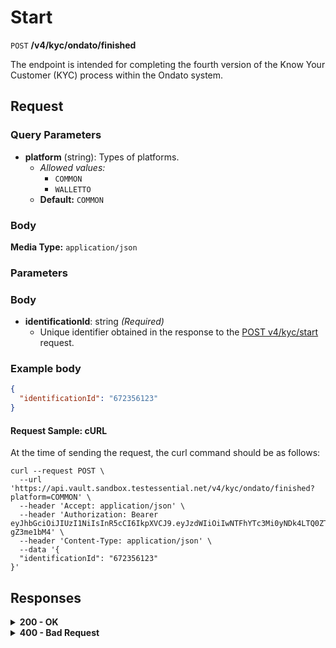 # Start

`POST` **/v4/kyc/ondato/finished**

The endpoint is intended for completing the fourth version of the Know Your Customer (KYC) process within the Ondato system.

## Request

### Query Parameters

- **platform** (string): Types of platforms.
  - *Allowed values:*
    - `COMMON`
    - `WALLETTO`
  - **Default:** `COMMON`

### Body

**Media Type:** `application/json`

### Parameters

### Body

- **identificationId**: string *(Required)*
  - Unique identifier obtained in the response to the [POST v4/kyc/start](https://github.com/Vault-ist/api/blob/main/KYC/KYC%201/Start.md) request.

### **Example body**
  
```json
{
  "identificationId": "672356123"
}
```

#### **Request Sample: cURL**

At the time of sending the request, the curl command should be as follows:

```curl cURL
curl --request POST \
  --url 'https://api.vault.sandbox.testessential.net/v4/kyc/ondato/finished?platform=COMMON' \
  --header 'Accept: application/json' \
  --header 'Authorization: Bearer eyJhbGciOiJIUzI1NiIsInR5cCI6IkpXVCJ9.eyJzdWIiOiIwNTFhYTc3Mi0yNDk4LTQ0ZTEtODdmYi0zYzNhZDdlMTY1ODgiLCJleHAiOjE3MTE3ODM4OTYsImlhdCI6MTcxMTY5NzQ5Nn0.GBWhOHEIbiOipMa1kXMsamNqT1I6pFBe3-gZ3me1bM4' \
  --header 'Content-Type: application/json' \
  --data '{
  "identificationId": "672356123"
}'
```

## Responses

<details>
<summary><strong>200 - OK</strong></summary>
  
The response status code indicates that the request was successfully processed.
  
**Media type:** `application/json`

- **result**: string
  - Represents the result of completing the KYC v4 flow process for Ondato.
  
**Responses example**
```json
{
  "result": "ok"
}
```
</details>


<details>
<summary><strong>400 - Bad Request</strong></summary>

The response status code indicates that the server cannot or will not process the request due to something perceived as a client error.
  
- **Media type:** `application/json`
  
  

- **message:** string
  - Message displayed to the user.

- **field:** string
  - Specifies the field in the request that caused the error.

- **errorId:** integer
  - Identifier of the error.

- **systemId:** string
  - Identifier of the component.

- **originalMessage:** string
  - The original error message.

- **errorStackTrace:** string
  - The place where the error occurred in the code.

- **data:** object
  - Additional data related to the error, structured as key-value pairs.
    - **additionalProp1:** object
    - **additionalProp2:** object
    - **additionalProp3:** object

- **error:** string
  - Identifier of the error.

    
**Responses example**

```json
{
  "error": "COMMON",
  "errorId": 0,
  "message": "Sorry for inconvenience. We're fixing the issue. If you have urgent questions, contact support",
  "systemId": "core"
}
```

</details>

